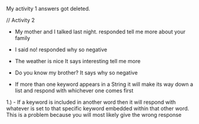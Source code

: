 My activity 1 answers got deleted.

 // Activity 2

- My mother and I talked last night.
        responded tell me more about your family

- I said no!
        responded why so negative

- The weather is nice
        It says interesting tell me more

- Do you know my brother?
        It says why so negative

 - If more than one keyword appears in a String it will make its way down a list and respond with whichever one comes first

 1.) - If a keyword is included in another word then it will respond with whatever is set to that specific keyword embedded within that other word. This is a problem because you will most likely give the wrong response


